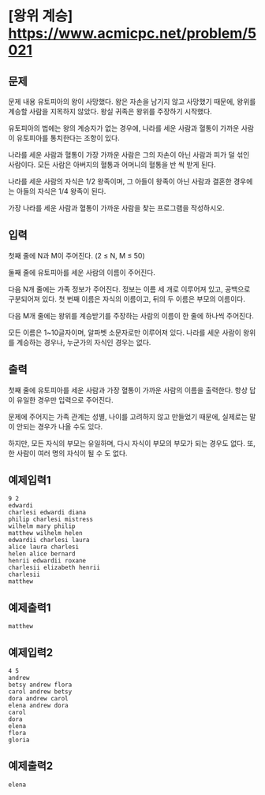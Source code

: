 # [왕위 계승] https://www.acmicpc.net/problem/5021

## 문제
문제 내용
유토피아의 왕이 사망했다. 왕은 자손을 남기지 않고 사망했기 때문에, 왕위를 계승할 사람을 지목하지 않았다. 왕실 귀족은 왕위를 주장하기 시작했다. 

유토피아의 법에는 왕의 계승자가 없는 경우에, 나라를 세운 사람과 혈통이 가까운 사람이 유토피아를 통치한다는 조항이 있다.

나라를 세운 사람과 혈통이 가장 가까운 사람은 그의 자손이 아닌 사람과 피가 덜 섞인 사람이다. 모든 사람은 아버지의 혈통과 어머니의 혈통을 반 씩 받게 된다. 

나라를 세운 사람의 자식은 1/2 왕족이며, 그 아들이 왕족이 아닌 사람과 결혼한 경우에는 아들의 자식은 1/4 왕족이 된다.

가장 나라를 세운 사람과 혈통이 가까운 사람을 찾는 프로그램을 작성하시오. 

## 입력
첫째 줄에 N과 M이 주어진다. (2 ≤ N, M ≤ 50)

둘째 줄에 유토피아를 세운 사람의 이름이 주어진다.

다음 N개 줄에는 가족 정보가 주어진다. 정보는 이름 세 개로 이루어져 있고, 공백으로 구분되어져 있다. 첫 번째 이름은 자식의 이름이고, 뒤의 두 이름은 부모의 이름이다.

다음 M개 줄에는 왕위를 계승받기를 주장하는 사람의 이름이 한 줄에 하나씩 주어진다.

모든 이름은 1~10글자이며, 알파벳 소문자로만 이루어져 있다. 나라를 세운 사람이 왕위를 계승하는 경우나, 누군가의 자식인 경우는 없다. 


## 출력
첫째 줄에 유토피아를 세운 사람과 가장 혈통이 가까운 사람의 이름을 출력한다. 항상 답이 유일한 경우만 입력으로 주어진다.

문제에 주어지는 가족 관계는 성별, 나이를 고려하지 않고 만들었기 때문에, 실제로는 말이 안되는 경우가 나올 수도 있다. 

하지만, 모든 자식의 부모는 유일하며, 다시 자식이 부모의 부모가 되는 경우도 없다. 또, 한 사람이 여러 명의 자식이 될 수 도 없다.


## 예제입력1
```
9 2  
edwardi  
charlesi edwardi diana  
philip charlesi mistress  
wilhelm mary philip  
matthew wilhelm helen  
edwardii charlesi laura  
alice laura charlesi  
helen alice bernard  
henrii edwardii roxane  
charlesii elizabeth henrii  
charlesii  
matthew  
```

## 예제출력1
```
matthew
```

## 예제입력2
```
4 5  
andrew  
betsy andrew flora  
carol andrew betsy  
dora andrew carol  
elena andrew dora  
carol  
dora  
elena  
flora  
gloria  
```

## 예제출력2
```
elena
```
